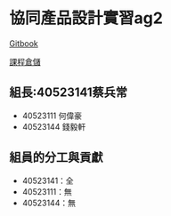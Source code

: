 # 協同產品設計實習ag2

[Gitbook](https://legacy.gitbook.com/book/s40523141/g2-gitbook/details)

[課程倉儲](https://github.com/s40523141/cd2018)

## 組長:40523141蔡兵常
* 40523111 何偉豪
* 40523144 錢毅軒


## 組員的分工與貢獻
* 40523141：全
* 40523111：無
* 40523144：無

